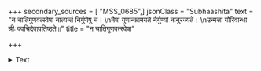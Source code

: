 +++
secondary_sources = [ "MSS_0685",]
jsonClass = "Subhaashita"
text = "न चातिगुणवत्स्वेषा नात्यन्तं निर्गुणेषु च।  \nनैषा गुणान्कामयते नैर्गुण्यां नानुरज्यते।  \nउन्मत्ता गौरिवान्धा श्रीः क्वचिदेवावतिष्ठते॥"
title = "न चातिगुणवत्स्वेषा"

+++

<details><summary>Text</summary>

न चातिगुणवत्स्वेषा नात्यन्तं निर्गुणेषु च।  
नैषा गुणान्कामयते नैर्गुण्यां नानुरज्यते।  
उन्मत्ता गौरिवान्धा श्रीः क्वचिदेवावतिष्ठते॥
</details>
